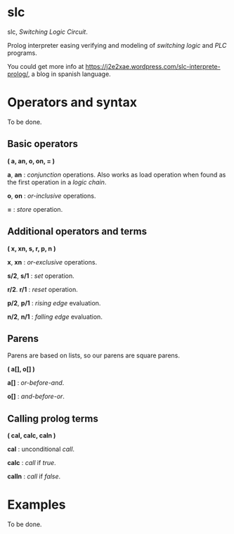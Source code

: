 # slc
slc, *Switching Logic Circuit*.

Prolog interpreter easing verifying and modeling of *switching logic* and *PLC* programs.


You could get more info at https://j2e2xae.wordpress.com/slc-interprete-prolog/, a blog in spanish language.

# Operators and syntax
To be done.

## Basic operators
**( a, an, o, on, = )**

**a**, **an** : *conjunction* operations.
Also works as load operation when found as the first operation in a *logic chain*.

**o**, **on** : *or-inclusive* operations.

**=** : *store* operation.


## Additional operators and terms
**( x, xn, s, r, p, n )**

**x**, **xn** : *or-exclusive* operations.


**s/2**, **s/1** : *set* operation.

**r/2**. **r/1** : *reset* operation.


**p/2**, **p/1** : *rising edge* evaluation.

**n/2**, **n/1** : *falling edge* evaluation.


## Parens
Parens are based on lists, so our parens are square parens.

**( a[], o[] )**

**a[]** : *or-before-and*.

**o[]** : *and-before-or*.


## Calling prolog terms
**( cal, calc, caln )**

**cal** : unconditional *call*.

**calc** : *call* if *true*.

**calln** : *call* if *false*.

# Examples
To be done.
